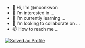 - 👋 Hi, I’m @moonkwon
- 👀 I’m interested in ...
- 🌱 I’m currently learning ...
- 💞️ I’m looking to collaborate on ...
- 📫 How to reach me ...

[![Solved.ac Profile](http://mazassumnida.wtf/api/v2/generate_badge?boj=moonkwon486)](https://solved.ac/moonkwon486/)


<!---
moonkwon/moonkwon is a ✨ special ✨ repository because its `README.md` (this file) appears on your GitHub profile.
You can click the Preview link to take a look at your changes.
--->
